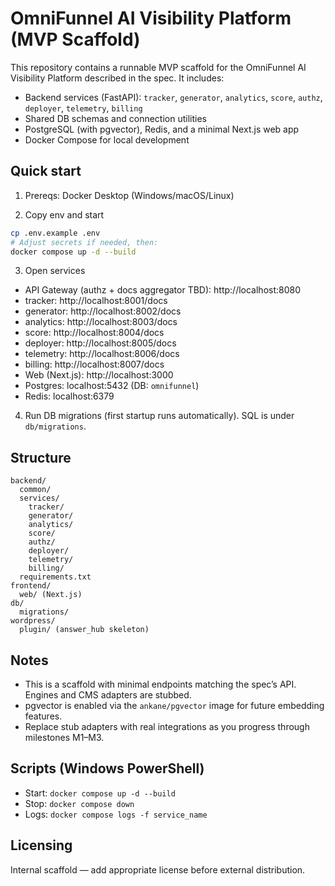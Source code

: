 # OmniFunnel AI Visibility Platform (MVP Scaffold)

This repository contains a runnable MVP scaffold for the OmniFunnel AI Visibility Platform described in the spec. It includes:

- Backend services (FastAPI): `tracker`, `generator`, `analytics`, `score`, `authz`, `deployer`, `telemetry`, `billing`
- Shared DB schemas and connection utilities
- PostgreSQL (with pgvector), Redis, and a minimal Next.js web app
- Docker Compose for local development

## Quick start

1) Prereqs: Docker Desktop (Windows/macOS/Linux)

2) Copy env and start

```bash
cp .env.example .env
# Adjust secrets if needed, then:
docker compose up -d --build
```

3) Open services
- API Gateway (authz + docs aggregator TBD): http://localhost:8080
- tracker: http://localhost:8001/docs
- generator: http://localhost:8002/docs
- analytics: http://localhost:8003/docs
- score: http://localhost:8004/docs
- deployer: http://localhost:8005/docs
- telemetry: http://localhost:8006/docs
- billing: http://localhost:8007/docs
- Web (Next.js): http://localhost:3000
- Postgres: localhost:5432 (DB: `omnifunnel`)
- Redis: localhost:6379

4) Run DB migrations (first startup runs automatically). SQL is under `db/migrations`.

## Structure

```
backend/
  common/
  services/
    tracker/
    generator/
    analytics/
    score/
    authz/
    deployer/
    telemetry/
    billing/
  requirements.txt
frontend/
  web/ (Next.js)
db/
  migrations/
wordpress/
  plugin/ (answer_hub skeleton)
```

## Notes
- This is a scaffold with minimal endpoints matching the spec’s API. Engines and CMS adapters are stubbed.
- pgvector is enabled via the `ankane/pgvector` image for future embedding features.
- Replace stub adapters with real integrations as you progress through milestones M1–M3.

## Scripts (Windows PowerShell)
- Start: `docker compose up -d --build`
- Stop: `docker compose down`
- Logs: `docker compose logs -f service_name`

## Licensing
Internal scaffold — add appropriate license before external distribution.

